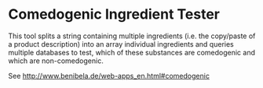 Comedogenic Ingredient Tester
===============================

This tool splits a string containing multiple ingredients (i.e. the copy/paste of a product description) into an array individual ingredients and queries multiple databases to test, which of these substances are comedogenic and which are non-comedogenic.

See http://www.benibela.de/web-apps_en.html#comedogenic